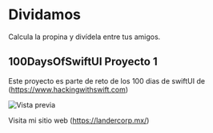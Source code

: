 # Dividamos
Calcula la propina y divídela entre tus amigos. 

## 100DaysOfSwiftUI Proyecto 1

Este proyecto es parte de reto de los 100 dias de swiftUI de (https://www.hackingwithswift.com)

![Vista previa](https://landercorp.mx/sistema/images/imagen_promocional/IMG_7470.JPG)

Visita mi sitio web (https://landercorp.mx/)
